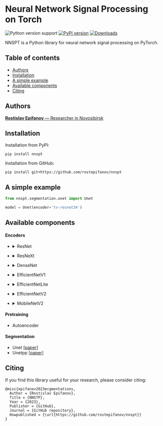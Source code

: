 # Neural Network Signal Processing on Torch

![Python version support](https://img.shields.io/pypi/pyversions/nnspt)
[![PyPI version](https://badge.fury.io/py/nnspt.svg)](https://badge.fury.io/py/nnspt)
[![Downloads](https://pepy.tech/badge/nnspt/month)](https://pepy.tech/project/nnspt?versions=0.0.*)

NNSPT is a Python library for neural network signal processing on PyTorch.

## Table of contents
- [Authors](#authors)
- [Installation](#installation)
- [A simple example](#a-simple-example)
- [Available components](#available-components)
- [Citing](#citing)

## Authors
[**Rostislav Epifanov** — Researcher in Novosibirsk]()

## Installation
Installation from PyPI:

```
pip install nnspt
```

Installation from GitHub:

```
pip install git+https://github.com/rostepifanov/nnspt
```

## A simple example
```python
from nnspt.segmentation.unet import Unet

model = Unet(encoder='tv-resnet34')
```

## Available components
#### Encoders

  * <details> <summary>ResNet</summary>

    | Name         | Weights | Params |
    | :----        | :---:   | :---:  |
    | tv-resnet18  | -       | 3.8M   |
    | tv-resnet34  | -       | 7.2M   |
    | tv-resnet50  | -       | 15.9M  |
    | tv-resnet101 | -       | 28.2M  |
    | tv-resnet152 | -       | 38.4M  |
  </details>

  * <details> <summary>ResNeXt</summary>

    | Name                 | Weights | Params |
    | :----                | :---:   | :---:  |
    | tv-resnext50_32x4d   | -       | 22M    |
    | tv-resnext101_32x4d  | -       | 40.3M  |
    | tv-resnext101_32x8d  | -       | 79.6M  |
    | tv-resnext101_32x16d | -       | 163.5M |
    | tv-resnext101_32x32d | -       | 352.6M |
    | tv-resnext101_32x48d | -       | 570.1M |
  </details>

  * <details> <summary>DenseNet</summary>

    | Name           | Weights | Params |
    | :----          | :---:   | :---:  |
    | tv-densenet121 | -       | 5.5M   |
    | tv-densenet169 | -       | 10.4M  |
    | tv-densenet201 | -       | 15.6M  |
    | tv-densenet161 | -       | 22.1M  |
  </details>

  * <details> <summary>EfficientNetV1</summary>

    | Name                 | Weights | Params |
    | :----                | :---:   | :---:  |
    | timm-efficientnet-b0 | -       | 3.4M   |
    | timm-efficientnet-b1 | -       | 5.9M   |
    | timm-efficientnet-b2 | -       | 6.9M   |
    | timm-efficientnet-b3 | -       | 9.8M   |
    | timm-efficientnet-b4 | -       | 16.3M  |
    | timm-efficientnet-b5 | -       | 26.7M  |
    | timm-efficientnet-b6 | -       | 38.6M  |
    | timm-efficientnet-b7 | -       | 61.1M  |
    | timm-efficientnet-b8 | -       | 81.2M  |
    | timm-efficientnet-l2 | -       | 463.4M |
  </details>

  * <details> <summary>EfficientNetLite</summary>

    | Name                    | Weights | Params |
    | :----                   | :---:   | :---:  |
    | timm-efficientnet-lite0 | -       | 2.8M   |
    | timm-efficientnet-lite1 | -       | 3.5M   |
    | timm-efficientnet-lite2 | -       | 4.1M   |
    | timm-efficientnet-lite3 | -       | 6.1M   |
    | timm-efficientnet-lite4 | -       | 10.7M  |
  </details>

  * <details> <summary>EfficientNetV2</summary>

    | Name                   | Weights | Params |
    | :----                  | :---:   | :---:  |
    | timm-efficientnetv2-b0 | -       | 5.4M   |
    | timm-efficientnetv2-b1 | -       | 6.3M   |
    | timm-efficientnetv2-b2 | -       | 8.1M   |
    | timm-efficientnetv2-b3 | -       | 12.1M  |
    | timm-efficientnetv2-s  | -       | 19.1M  |
    | timm-efficientnetv2-m  | -       | 50.8M  |
    | timm-efficientnetv2-l  | -       | 113.6M |
    | timm-efficientnetv2-xl | -       | 202.5M |
  </details>

  * <details> <summary>MobileNetV2</summary>

    | Name                 | Weights | Params |
    | :----                | :---:   | :---:  |
    | timm-mobilenetv2-035 | -       | 0.2M   |
    | timm-mobilenetv2-050 | -       | 0.4M   |
    | timm-mobilenetv2-075 | -       | 1.1M   |
    | timm-mobilenetv2-100 | -       | 1.7M   |
    | timm-mobilenetv2-140 | -       | 3.4M   |

    NOTE: digits in name mean **channel_multiplier**
  </details>

#### Pretraining

  * Autoencoder

#### Segmentation

  * Unet [[paper](https://arxiv.org/abs/1505.04597)]
  * Unetpp [[paper](https://arxiv.org/abs/1807.10165)]

## Citing

If you find this library useful for your research, please consider citing:

```
@misc{epifanov2023ecgmentations,
  Author = {Rostislav Epifanov},
  Title = {NNSTP},
  Year = {2023},
  Publisher = {GitHub},
  Journal = {GitHub repository},
  Howpublished = {\url{https://github.com/rostepifanov/nnspt}}
}
```